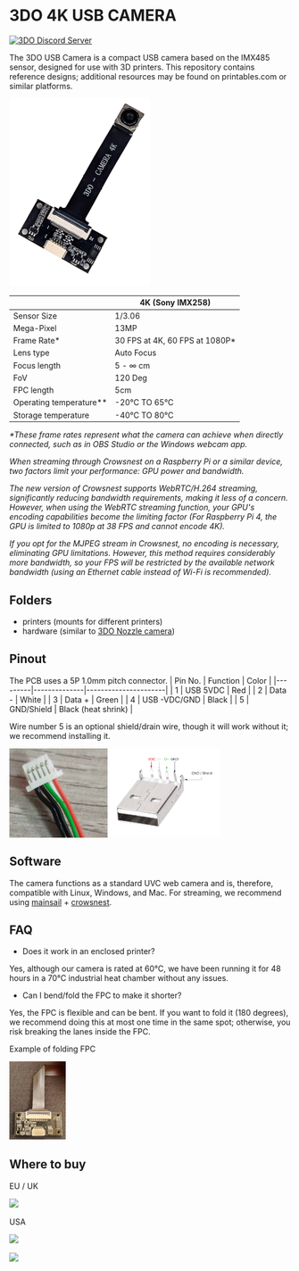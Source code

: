 # 3DO 4K USB CAMERA

[![3DO Discord Server](https://discordapp.com/api/guilds/1030739969272201236/widget.png?style=banner2)]( https://discord.com/invite/Ss3q9ccwDq)

The 3DO USB Camera is a compact USB camera based on the IMX485 sensor, designed for use with 3D printers.
This repository contains reference designs; additional resources may be found on printables.com or similar platforms.

<img src="./images/3DO-WEBCAMERA.png" width="50%">

|                         | 4K (Sony IMX258)     |
|-------------------------|----------------------|
| Sensor Size             | 1/3.06               |
| Mega-Pixel              | 13MP                 |
| Frame Rate*             | 30 FPS at 4K, 60 FPS at 1080P* |
| Lens type               | Auto Focus          |
| Focus length            | 5 - ∞ cm            |
| FoV                     | 120 Deg              |
| FPC length              | 5cm                  |
| Operating temperature** | -20°C TO 65°C        |
| Storage temperature     | -40°C TO 80°C        |

_*These frame rates represent what the camera can achieve when directly connected, such as in OBS Studio or the Windows webcam app._

_When streaming through Crowsnest on a Raspberry Pi or a similar device, two factors limit your performance: GPU power and bandwidth._

_The new version of Crowsnest supports WebRTC/H.264 streaming, significantly reducing bandwidth requirements, making it less of a concern. However, when using the WebRTC streaming function, your GPU's encoding capabilities become the limiting factor (For Raspberry Pi 4, the GPU is limited to 1080p at 38 FPS and cannot encode 4K)._

_If you opt for the MJPEG stream in Crowsnest, no encoding is necessary, eliminating GPU limitations. However, this method requires considerably more bandwidth, so your FPS will be restricted by the available network bandwidth (using an Ethernet cable instead of Wi-Fi is recommended)._


## Folders
- printers (mounts for different printers)
- hardware (similar to [3DO Nozzle camera](https://github.com/3DO-EU/nozzle-camera/tree/main/hardware))

## Pinout
The PCB uses a 5P 1.0mm pitch connector.
| Pin No. | Function     | Color                |
|---------|--------------|----------------------|
| 1       | USB 5VDC     | Red                  |
| 2       | Data -       | White                |
| 3       | Data +       | Green                |
| 4       | USB -VDC/GND | Black                |
| 5       | GND/Shield   | Black (heat shrink)  |

Wire number 5 is an optional shield/drain wire, though it will work without it; we recommend installing it.

<img src="./images/pinout_5p.png" width="35%" align="left">
<img src="./images/pinout_usb2.png" width="40%">
</br> 


## Software
The camera functions as a standard UVC web camera and is, therefore, compatible with Linux, Windows, and Mac.
For streaming, we recommend using [mainsail](https://github.com/mainsail-crew/mainsail) + [crowsnest](https://github.com/mainsail-crew/crowsnest). 

## FAQ
- Does it work in an enclosed printer?

Yes, although our camera is rated at 60°C, we have been running it for 48 hours in a 70°C industrial heat chamber without any issues.

- Can I bend/fold the FPC to make it shorter?

Yes, the FPC is flexible and can be bent. If you want to fold it (180 degrees), we recommend doing this at most one time in the same spot; otherwise, you risk breaking the lanes inside the FPC.

Example of folding FPC

<img src="./images/FPC_BEND.jpg" width="20%">

## Where to buy
EU / UK

<a alt="3DO" href="https://3do.eu/"><img src="https://3do.dk/img/logo-1694603603.jpg" width="200" ></a>

USA 

<a alt="Fabreeko" href="https://www.fabreeko.com/"><img src="https://cdn.shopify.com/s/files/1/0266/5001/7990/files/Fabreeko_Logo_ecf1536e-3074-4a0e-9306-87ca89f1abbd_320x.png" width="200" ></a>

<a alt="KB3D" href="https://kb-3d.com/"><img src="https://kb-3d.com/store/img/kb-3d-logo-1673465361.jpg" width="200" ></a>
